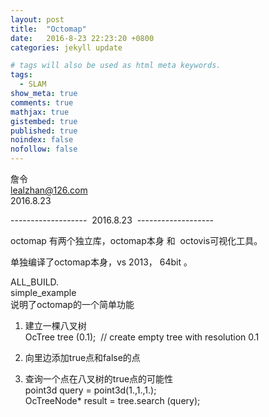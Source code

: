 ```yaml
---
layout: post
title:  "Octomap"
date:   2016-8-23 22:23:20 +0800
categories: jekyll update

# tags will also be used as html meta keywords.
tags:
  - SLAM
show_meta: true
comments: true
mathjax: true
gistembed: true
published: true
noindex: false
nofollow: false
---
```


詹令   
lealzhan@126.com    
2016.8.23       


-------------------  2016.8.23  -------------------

octomap 有两个独立库，octomap本身 和  octovis可视化工具。

单独编译了octomap本身，vs 2013， 64bit 。

ALL_BUILD.    
simple_example    
说明了octomap的一个简单功能       

1. 建立一棵八叉树    
OcTree tree (0.1);  // create empty tree with resolution 0.1

2. 向里边添加true点和false的点    

3. 查询一个点在八叉树的true点的可能性    
point3d query = point3d(1.,1.,1.);    
OcTreeNode* result = tree.search (query);    




